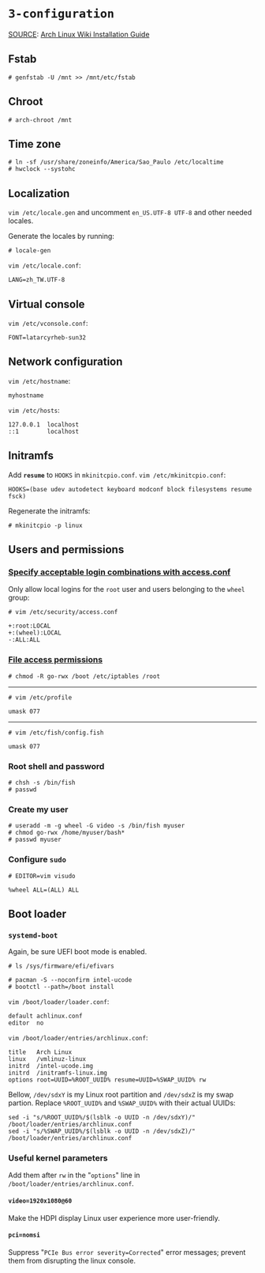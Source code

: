# `3-configuration`

<ins>SOURCE</ins>: [Arch Linux Wiki Installation Guide](https://wiki.archlinux.org/index.php/installation_guide#Configure_the_system)

## Fstab

```
# genfstab -U /mnt >> /mnt/etc/fstab
```

## Chroot

```
# arch-chroot /mnt
```

## Time zone

```
# ln -sf /usr/share/zoneinfo/America/Sao_Paulo /etc/localtime
# hwclock --systohc
```

## Localization

`vim /etc/locale.gen` and uncomment `en_US.UTF-8 UTF-8` and other needed locales.

Generate the locales by running:

```
# locale-gen
```

`vim /etc/locale.conf`:

```
LANG=zh_TW.UTF-8
```

## Virtual console

`vim /etc/vconsole.conf`:

```
FONT=latarcyrheb-sun32
```

## Network configuration

`vim /etc/hostname`:

```
myhostname
```

`vim /etc/hosts`:

```
127.0.0.1  localhost
::1        localhost
```

## Initramfs

Add **`resume`** to `HOOKS` in `mkinitcpio.conf`. `vim /etc/mkinitcpio.conf`:

```
HOOKS=(base udev autodetect keyboard modconf block filesystems resume fsck)
```

Regenerate the initramfs:

```
# mkinitcpio -p linux
```

## Users and permissions

### [Specify acceptable login combinations with access.conf](https://wiki.archlinux.org/index.php/Security#Specify_acceptable_login_combinations_with_access.conf)

Only allow local logins for the `root` user and users belonging to the `wheel` group:

```
# vim /etc/security/access.conf
```

```
+:root:LOCAL
+:(wheel):LOCAL
-:ALL:ALL
```

### [File access permissions](https://wiki.archlinux.org/index.php/Security#File_access_permissions)

```
# chmod -R go-rwx /boot /etc/iptables /root
```

---

```
# vim /etc/profile
```

```
umask 077
```

---

```
# vim /etc/fish/config.fish
```

```
umask 077
```

### Root shell and password

```
# chsh -s /bin/fish
# passwd
```

### Create my user

```
# useradd -m -g wheel -G video -s /bin/fish myuser
# chmod go-rwx /home/myuser/bash*
# passwd myuser
```

### Configure `sudo`

```
# EDITOR=vim visudo
```

```
%wheel ALL=(ALL) ALL
```

## Boot loader

### `systemd-boot`

Again, be sure UEFI boot mode is enabled.

```
# ls /sys/firmware/efi/efivars
```

```
# pacman -S --noconfirm intel-ucode
# bootctl --path=/boot install
```

`vim /boot/loader/loader.conf`:

```
default achlinux.conf
editor  no
```

`vim /boot/loader/entries/archlinux.conf`:

```
title   Arch Linux
linux   /vmlinuz-linux
initrd  /intel-ucode.img
initrd  /initramfs-linux.img
options root=UUID=%ROOT_UUID% resume=UUID=%SWAP_UUID% rw
```

Bellow, `/dev/sdxY` is my Linux root partition and `/dev/sdxZ` is my swap partion. Replace `%ROOT_UUID%` and `%SWAP_UUID%` with their actual UUIDs:

```
sed -i "s/%ROOT_UUID%/$(lsblk -o UUID -n /dev/sdxY)/" /boot/loader/entries/archlinux.conf
sed -i "s/%SWAP_UUID%/$(lsblk -o UUID -n /dev/sdxZ)/" /boot/loader/entries/archlinux.conf
```

### Useful kernel parameters

Add them after `rw` in the "`options`" line in `/boot/loader/entries/archlinux.conf`.

#### `video=1920x1080@60`

Make the HDPI display Linux user experience more user-friendly.

#### `pci=nomsi`

Suppress "`PCIe Bus error severity=Corrected`" error messages; prevent them from disrupting the linux console.
